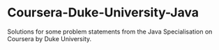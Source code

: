 # Coursera-Duke-University-Java
Solutions for some problem statements from the Java Specialisation on Coursera by Duke University.
